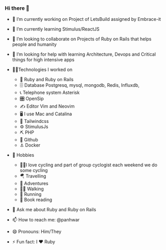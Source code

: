### Hi there 👋
- 🔭 I’m currently working on Project of LetsBuild assigned by Embrace-it
- 🌱 I’m currently learning Stimulus/ReactJS
- 👯 I’m looking to collaborate on Projects of Ruby on Rails that helps people and humanity
- 🤔 I’m looking for help with learning Architecture, Devops and Critical things for high intensive apps

- 🙏🏽Technologies I worked on
  - 🌺 Ruby and Ruby on Rails
  - 🗄 Database Postgresq, mysql, mongodb, Redis, Influxdb, 
  - 📞 Telephone system Asterisk
  - 🎛 OpenSip
  - ✍️  Editor Vim and Neovim
  - 🖥   I use Mac and Catalina
  - 🌋 Tailwindcss
  - ⚙️ StimulusJs
  - ⛏ PHP
  - 💾 Github
  - ⚓️ Docker

- 🤪 Hobbies 
  - 🚴🏻I love cycling and part of group cyclogist each weekend we do some cycling
  - 🪂 Travelling
  - 🧗 Adventures
  - 🚶🏾 Walking
  - 🏃 Running
  - 🧠 Book reading

- 💬 Ask me about Ruby and Ruby on Rails
- 📫 How to reach me: @panhwar
- 😄 Pronouns: Him/They
- ⚡ Fun fact: I ♥️ Ruby

